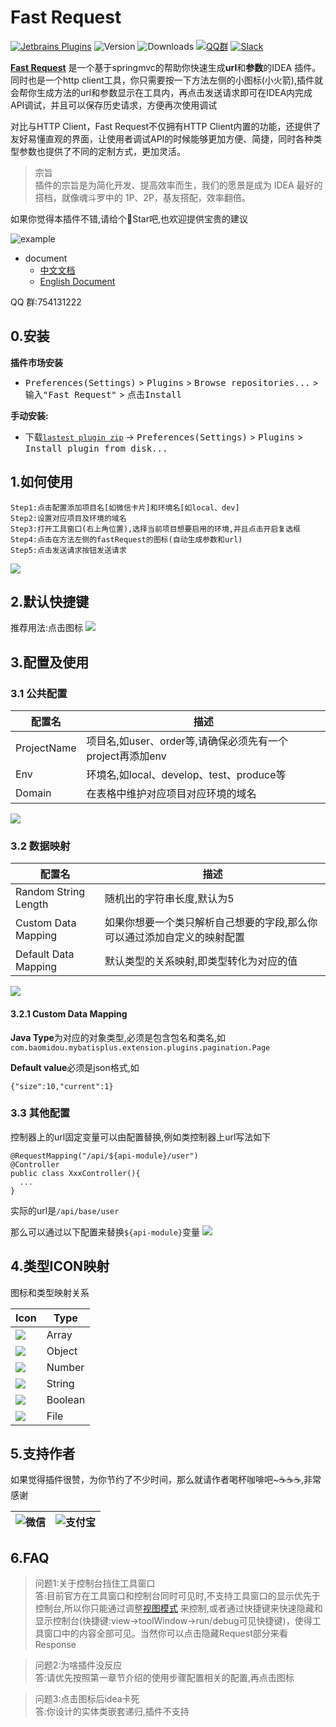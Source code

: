 # Fast Request

[![Jetbrains Plugins][plugin-img]][plugin]
![Version](https://img.shields.io/jetbrains/plugin/v/16988)
![Downloads](https://img.shields.io/jetbrains/plugin/d/16988)
[![QQ群](https://img.shields.io/badge/chat-QQ群-46BC99.svg?style=flat-square)](https://qm.qq.com/cgi-bin/qm/qr?k=1OEJ5QST4zoEUv0x0OvOmC3TUfAIZXAO)
[![Slack](https://img.shields.io/badge/Slack-%23Fast--Request-red)](https://fastrequest.slack.com)

[**Fast Request**](https://plugins.jetbrains.com/plugin/16988-fast-request) 是一个基于springmvc的帮助你快速生成**url**和**参数**的IDEA 插件。同时也是一个http client工具，你只需要按一下方法左侧的小图标(小火箭),插件就会帮你生成方法的url和参数显示在工具内，再点击发送请求即可在IDEA内完成API调试，并且可以保存历史请求，方便再次使用调试

对比与HTTP Client，Fast Request不仅拥有HTTP Client内置的功能，还提供了友好易懂直观的界面，让使用者调试API的时候能够更加方便、简捷，同时各种类型参数也提供了不同的定制方式，更加灵活。

>宗旨  
>插件的宗旨是为简化开发、提高效率而生，我们的愿景是成为 IDEA 最好的搭档，就像魂斗罗中的 1P、2P，基友搭配，效率翻倍。

如果你觉得本插件不错,请给个🌟Star吧,也欢迎提供宝贵的建议

![example](./screenshot/example.gif)

- document
    * [中文文档](README.zh_CN.md)
    * [English Document](README.md)

QQ 群:754131222

## 0.安装

**插件市场安装**

- <kbd>Preferences(Settings)</kbd> > <kbd>Plugins</kbd> > <kbd>Browse repositories...</kbd> > <kbd>输入"Fast
  Request"</kbd> > <kbd>点击Install</kbd>

**手动安装:**

- 下载[`lastest plugin zip`][latest-release] -> <kbd>Preferences(Settings)</kbd> > <kbd>Plugins</kbd> > <kbd>Install
  plugin from disk...</kbd>

## 1.如何使用
```
Step1:点击配置添加项目名[如微信卡片]和环境名[如local、dev]
Step2:设置对应项目及环境的域名
Step3:打开工具窗口(右上角位置),选择当前项目想要启用的环境,并且点击开启复选框
Step4:点击在方法左侧的fastRequest的图标(自动生成参数和url)
Step5:点击发送请求按钮发送请求
```

![](./screenshot/howToUse.gif)

## 2.默认快捷键
推荐用法:点击图标
![](./screenshot/methodIcon.png)

[comment]: <> (也可通过IDEA快捷键设置修改)

[comment]: <> (|快捷键|作用域|说明|)

[comment]: <> (| --- | --- | --- |)

[comment]: <> (| <kbd> ctrl \ </kbd> | 方法&#40;光标放上面就行&#41; | 生成当前方法的url和请求参数 |)

[comment]: <> (如果它不起作用，您可以在Keymap中搜索<kbd>Generate URL and Param</kbd>并更改快捷键)

[comment]: <> (修改路径:<kbd>Preferences&#40;Settings&#41;</kbd> > <kbd>Keymap</kbd>)

[comment]: <> (另外的方法:<kbd>Code&#40;Toolbar&#41;</kbd> > <kbd>Generate</kbd> > <kbd>Generate URL and Param</kbd>)

## 3.配置及使用

### 3.1 公共配置
|配置名|描述|
| --- | --- |
|ProjectName|项目名,如user、order等,请确保必须先有一个project再添加env|
|Env|环境名,如local、develop、test、produce等|
|Domain|在表格中维护对应项目对应环境的域名|

![](./screenshot/commonConfig.png)

### 3.2 数据映射
|配置名|描述|
| --- | --- |
|Random String Length|随机出的字符串长度,默认为5|
|Custom Data Mapping|如果你想要一个类只解析自己想要的字段,那么你可以通过添加自定义的映射配置|
|Default Data Mapping|默认类型的关系映射,即类型转化为对应的值|

![](./screenshot/dataMapping.png)

#### 3.2.1 Custom Data Mapping
**Java Type**为对应的对象类型,必须是包含包名和类名,如`com.baomidou.mybatisplus.extension.plugins.pagination.Page`

**Default value**必须是json格式,如
```
{"size":10,"current":1}
```

### 3.3 其他配置

控制器上的url固定变量可以由配置替换,例如类控制器上url写法如下

```
@RequestMapping("/api/${api-module}/user")
@Controller
public class XxxController(){
  ...
}
```

实际的url是`/api/base/user`

那么可以通过以下配置来替换`${api-module}`变量
![](./screenshot/otherConfig.png)


## 4.类型ICON映射
图标和类型映射关系

|Icon|Type|
| --- | --- | 
|![](./screenshot/icon/array.svg)  |Array  |
|![](./screenshot/icon/object.svg) |Object |
|![](./screenshot/icon/number.svg) |Number |
|![](./screenshot/icon/string.svg) |String |
|![](./screenshot/icon/boolean.svg)|Boolean|
|![](./screenshot/icon/file.svg)|File|

## 5.支持作者
如果觉得插件很赞，为你节约了不少时间，那么就请作者喝杯咖啡吧~☕☕☕,非常感谢

| ![微信](./screenshot/pay/wechat.jpg) | ![支付宝](./screenshot/pay/alipay.png) |
| --- | --- |

## 6.FAQ
>问题1:关于控制台挡住工具窗口  
答:目前官方在工具窗口和控制台同时可见时,不支持工具窗口的显示优先于控制台,所以你只能通过调整[视图模式](https://www.jetbrains.com/help/idea/viewing-modes.html)
来控制,或者通过快捷键来快速隐藏和显示控制台(快捷键:view->toolWindow->run/debug可见快捷键)，使得工具窗口中的内容全部可见。当然你可以点击隐藏Request部分来看Response

>问题2:为啥插件没反应  
答:请优先按照第一章节介绍的使用步骤配置相关的配置,再点击图标

>问题3:点击图标后idea卡死  
>答:你设计的实体类嵌套递归,插件不支持

[latest-release]: https://github.com/kings1990/fast-request/releases/latest
[plugin]: https://plugins.jetbrains.com/plugin/16988
[plugin-img]: https://img.shields.io/badge/plugin-FastRequest-x.svg
